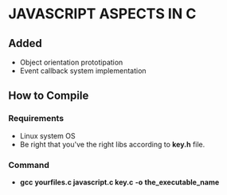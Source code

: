 # JAVASCRIPT ASPECTS IN C

## Added

 + Object orientation prototipation
 + Event callback system implementation

## How to Compile

### Requirements

 * Linux system OS
 * Be right that you've the right libs according to __key.h__ file.

### Command

 * **gcc** __yourfiles.c javascript.c key.c__ **-o** __the_executable_name__

